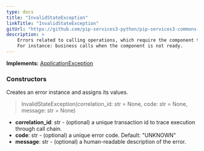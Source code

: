 ```yaml
---
type: docs
title: "InvalidStateException"
linkTitle: "InvalidStateException"
gitUrl: "https://github.com/pip-services3-python/pip-services3-commons-python"
description: >
    Errors related to calling operations, which require the component to be in a specific state.
    For instance: business calls when the component is not ready.
---
```


**Implements:** [ApplicationException](../application_exception)

### Constructors
Creates an error instance and assigns its values.

> InvalidStateException(correlation_id: str = None, code: str = None, message: str = None)

- **correlation_id**: str - (optional) a unique transaction id to trace execution through call chain.
- **code**: str - (optional) a unique error code. Default: "UNKNOWN"
- **message**: str - (optional) a human-readable description of the error.

